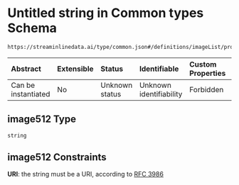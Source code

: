 # Untitled string in Common types Schema

```txt
https://streaminlinedata.ai/type/common.json#/definitions/imageList/properties/image512
```



| Abstract            | Extensible | Status         | Identifiable            | Custom Properties | Additional Properties | Access Restrictions | Defined In                                                |
| :------------------ | :--------- | :------------- | :---------------------- | :---------------- | :-------------------- | :------------------ | :-------------------------------------------------------- |
| Can be instantiated | No         | Unknown status | Unknown identifiability | Forbidden         | Allowed               | none                | [common.json*](../out/common.json "open original schema") |

## image512 Type

`string`

## image512 Constraints

**URI**: the string must be a URI, according to [RFC 3986](https://tools.ietf.org/html/rfc3986 "check the specification")

